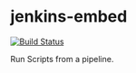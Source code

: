 # jenkins-embed
[![Build Status](http://mcjenkins.eastus2.cloudapp.azure.com:8080/buildStatus/icon?job=jenkins-embed-excercise)](http://mcjenkins.eastus2.cloudapp.azure.com:8080/job/jenkins-embed-excercise/)

Run Scripts from a pipeline.
